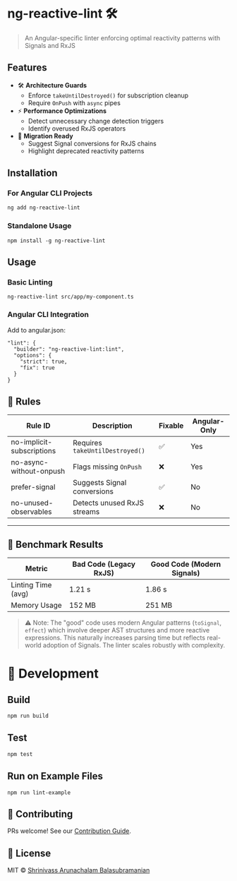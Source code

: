 # ng-reactive-lint 🛠️

<!-- [![JOSS](https://joss.theoj.org/papers/10.21105/joss.XXXXX/status.svg )](https://doi.org/10.21105/joss.XXXXX ) -->
<!-- [![CI](https://github.com/Shrinivassab/ng-reactive-lint/actions/workflows/ci.yml/badge.svg )](https://github.com/Shrinivassab/ng-reactive-lint/actions ) -->

> An Angular-specific linter enforcing optimal reactivity patterns with Signals and RxJS

## Features

- 🛠 **Architecture Guards**  
  - Enforce `takeUntilDestroyed()` for subscription cleanup  
  - Require `OnPush` with `async` pipes  
- ⚡ **Performance Optimizations**  
  - Detect unnecessary change detection triggers  
  - Identify overused RxJS operators  
- 🚦 **Migration Ready**  
  - Suggest Signal conversions for RxJS chains  
  - Highlight deprecated reactivity patterns  

## Installation

### For Angular CLI Projects
```bash
ng add ng-reactive-lint
```

### Standalone Usage

```
npm install -g ng-reactive-lint
```

## Usage

### Basic Linting

```
ng-reactive-lint src/app/my-component.ts
```

### Angular CLI Integration
Add to angular.json:

```
"lint": {
  "builder": "ng-reactive-lint:lint",
  "options": {
    "strict": true,
    "fix": true
  }
}
```

## 🔧 Rules

| Rule ID                   | Description                      | Fixable | Angular-Only |
|---------------------------|----------------------------------|---------|--------------|
| no-implicit-subscriptions | Requires `takeUntilDestroyed()` | ✅      | Yes          |
| no-async-without-onpush   | Flags missing `OnPush`           | ❌      | Yes          |
| prefer-signal             | Suggests Signal conversions      | ✅      | No           |
| no-unused-observables     | Detects unused RxJS streams      | ❌      | No           |

---

## 🚀 Benchmark Results

| Metric                    | Bad Code (Legacy RxJS) | Good Code (Modern Signals) |
|---------------------------|------------------------|----------------------------|
| Linting Time (avg)        | 1.21 s                 | 1.86 s                     |
| Memory Usage              | 152 MB                 | 251 MB                     |

> ⚠️ Note: The "good" code uses modern Angular patterns (`toSignal`, `effect`) which involve deeper AST structures and more reactive expressions. This naturally increases parsing time but reflects real-world adoption of Signals. The linter scales robustly with complexity.

# 🚀 Development

## Build
```bash
npm run build
```

## Test
```bash
npm test
```

## Run on Example Files
```
npm run lint-example
```

## 🤝 Contributing

PRs welcome! See our [Contribution Guide](https://contributing.md/how-to-build-contributing-md/).

## 📄 License

MIT © [Shrinivass Arunachalam Balasubramanian](https://github.com/Shrinivassab/ng-reactive-lint/blob/main/LICENSE )